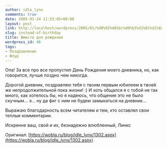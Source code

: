 ```yaml
---
author: idle_lynx
comments: true
date: 2005-01-24 11:53:05+00:00
layout: post
link: http://localhost/wordpress/2005/01/%d0%92%d0%bc%d0%b5%d1%81%d1%82%d0%be-%d0%b4%d0%bd%d1%8f-%d1%80%d0%be%d0%b6%d0%b4%d0%b5%d0%bd%d0%b8%d1%8f/
slug: instead-of-birthday
title: Вместо дня рождения
wordpress_id: 46
tags:
- Поздравление
- Флуд
---
```


Опа! За все про все пропустил День Рождения моего дневника, но, как говорится, лучше поздно чем никогда.

Дорогой дневник, поздравляю тебя с твоим первым юбилеем в твоей же непродолжительной пока жизни! :) И хоть общался я с тобой не так много, как хотелось бы, но я надеюсь, что общение это не было скучным... э... ну да фиг с ним не будем замыкаться на дневник...

Выражаю благодарность всем читателям и тем, кто оставлял свои теплые комментарии.

Искренне ваш, свой и их,
безнадежно влюбленный,
Линкс

Оригинал: [https://wobla.ru/blog/idle_lynx/1302.aspx](https://wobla.ru/blog/idle_lynx/1302.aspx)
